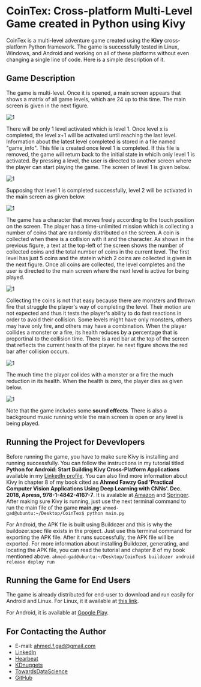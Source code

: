 # CoinTex: Cross-platform Multi-Level Game created in Python using Kivy
CoinTex is a multi-level adventure game created using the **Kivy** cross-platform Python framework. The game is successfully tested in Linux, Windows, and Android and working on all of these platforms without even changing a single line of code. Here is a simple description of it.

## Game Description

The game is multi-level. Once it is opened, a main screen appears that shows a matrix of all game levels, which are 24 up to this time. The main screen is given in the next figure. 

![1](https://user-images.githubusercontent.com/16560492/57524758-14b88080-7329-11e9-809a-09d7bb08204b.jpg)

There will be only 1 level activated which is level 1. Once level x is completed, the level x+1 will be activated until reaching the last level. Information about the latest level completed is stored in a file named "game_info". This file is created once level 1 is completed. If this file is removed, the game will return back to the initial state in whicih only level 1 is activated. By pressing a level, the user is directed to another screen where the player can start playing the game. The screen of level 1 is
given below.

![1](https://user-images.githubusercontent.com/16560492/57524794-36196c80-7329-11e9-9c2d-43e09d08197e.jpg)

Supposing that level 1 is completed successfully, level 2 will be activated in the main screen as given below.

![1](https://user-images.githubusercontent.com/16560492/57525130-323a1a00-732a-11e9-877a-9366c65ac7d2.jpg)

The game has a character that moves freely according to the touch position on the screen. The player has a time-unlimited mission which is collecting a number of coins that are randomly distributed on the screen. A coin is collected when there is a collision with it and the character. As shown in the previous figure, a text at the top-left of the screen shows the number of collected coins and the total number of coins in the current level. The first level has just 5 coins and the statein which 2 coins are collected is given in the next figure. Once all coins are collected, the level completes and the user is directed to the main screen where the next level is active for being played.

![1](https://user-images.githubusercontent.com/16560492/57524900-87296080-7329-11e9-950e-7541501c3008.jpg)

Collecting the coins is not that easy because there are monsters and thrown fire that struggle the player's way of completing the level. Their motion are not expected and thus it tests the player's ability to do fast reactions in order to avoid their collision. Some levels might have only monsters, others may have only fire, and others may have a combination. When the player collides a monster or a fire, its health reduces by a percentage that is proportinal to the collision time. There is a red bar at the top of the screen that reflects the current health of the player. he next figure shows the red bar after collision occurs.

![1](https://user-images.githubusercontent.com/16560492/57525255-804f1d80-732a-11e9-81f3-20c55550cbff.jpg)

The much time the player collides with a monster or a fire the much reduction in its health. When the health is zero, the player dies as given below. 

![1](https://user-images.githubusercontent.com/16560492/57525269-87762b80-732a-11e9-9e26-999e17322452.jpg)

Note that the game includes some **sound effects**. There is also a background music running while the main screen is open or any level is being played.

## Running the Project for Devevlopers
Before running the game, you have to make sure Kivy is installing and running successfully. You can follow the instructions in my tutorial titled **Python for Android: Start Building Kivy Cross-Platform Applications** available in my [LinkedIn profile](https://www.linkedin.com/pulse/python-android-start-building-kivy-cross-platform-applications-gad). You can also find more information about Kivy in chapter 8 of my book cited as **Ahmed Fawzy Gad 'Practical Computer Vision Applications Using Deep Learning with CNNs'. Dec. 2018, Apress, 978-1-4842-4167-7**. It is avalable at [Amazon](https://www.amazon.com/Practical-Computer-Vision-Applications-Learning/dp/1484241665) and [Springer](https://springer.com/us/book/9781484241660).
After making sure Kivy is running, just use the next terminal command to run the main file of the game **main.py**:
`ahmed-gad@ubuntu:~/Desktop/CoinTex$ python main.py`

For Android, the APK file is built using Buildozer and this is why the buildozer.spec file exists in the project. Just use this terminal command for exporting the APK file. After it runs successfully, the APK file will be exported. For more information about installing Buildozer, generating, and locating the APK file, you can read the tutorial and chapter 8 of my book mentioned above.
`ahmed-gad@ubuntu:~/Desktop/CoinTex$ buildozer android release deploy run`

## Running the Game for End Users
The game is already distributed for end-user to download and run easily for Android and Linux. For Linux, it it available at [this link](https://www.linux-apps.com/p/1279788). 

For Android, it is available at [Google Play](https://play.google.com/store/apps/details?id=coin.tex.cointexreactfast).

## For Contacting the Author
* E-mail: <ahmed.f.gad@gmail.com>
* [LinkedIn](https://linkedin.com/in/ahmedfgad)
* [Hearbeat](https://heartbeat.fritz.ai/@ahmedfgad)
* [KDnuggets](https://kdnuggets.com/author/ahmed-gad)
* [TowardsDataScience](https://towardsdatascience.com/@ahmedfgad)
* [GitHub](https://github.com/ahmedfgad)
